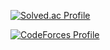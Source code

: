 [![Solved.ac Profile](http://mazassumnida.wtf/api/v2/generate_badge?boj=man_of_learning)](https://solved.ac/man_of_learning)


[![CodeForces Profile](http://cf.leed.at?id=man_of_learning)](https://codeforces.com/profile/man_of_learning)
